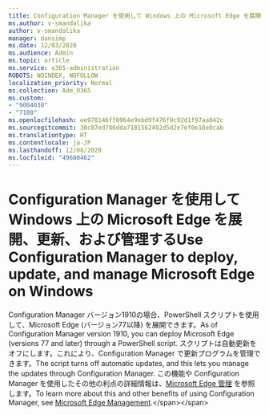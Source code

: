 ```yaml
---
title: Configuration Manager を使用して Windows 上の Microsoft Edge を展開、更新、および管理する
ms.author: v-smandalika
author: v-smandalika
manager: dansimp
ms.date: 12/03/2020
ms.audience: Admin
ms.topic: article
ms.service: o365-administration
ROBOTS: NOINDEX, NOFOLLOW
localization_priority: Normal
ms.collection: Adm_O365
ms.custom:
- "9004030"
- "7100"
ms.openlocfilehash: ee978146ff0964e9ebd9f476f9c92d1f97aa042c
ms.sourcegitcommit: 38c87ed786dda7181562492d5d2e7ef0e18e0cab
ms.translationtype: HT
ms.contentlocale: ja-JP
ms.lasthandoff: 12/08/2020
ms.locfileid: "49680462"
---
```

# <a name="use-configuration-manager-to-deploy-update-and-manage-microsoft-edge-on-windows"></a><span data-ttu-id="79f55-102">Configuration Manager を使用して Windows 上の Microsoft Edge を展開、更新、および管理する</span><span class="sxs-lookup"><span data-stu-id="79f55-102">Use Configuration Manager to deploy, update, and manage Microsoft Edge on Windows</span></span>

<span data-ttu-id="79f55-103">Configuration Manager バージョン1910の場合、PowerShell スクリプトを使用して、Microsoft Edge (バージョン77以降) を展開できます。</span><span class="sxs-lookup"><span data-stu-id="79f55-103">As of Configuration Manager version 1910, you can deploy Microsoft Edge (versions 77 and later) through a PowerShell script.</span></span> <span data-ttu-id="79f55-104">スクリプトは自動更新をオフにします。これにより、Configuration Manager で更新プログラムを管理できます。</span><span class="sxs-lookup"><span data-stu-id="79f55-104">The script turns off automatic updates, and this lets you manage the updates through Configuration Manager.</span></span> <span data-ttu-id="79f55-105">この機能や Configuration Manager を使用したその他の利点の詳細情報は、[Microsoft Edge 管理](https://docs.microsoft.com/mem/configmgr/apps/deploy-use/deploy-edge??) を参照します。</span><span class="sxs-lookup"><span data-stu-id="79f55-105">To learn more about this and other benefits of using Configuration Manager, see [Microsoft Edge Management](https://docs.microsoft.com/mem/configmgr/apps/deploy-use/deploy-edge??).</span></span>